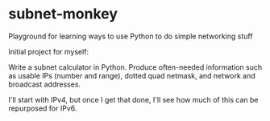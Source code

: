 # subnet-monkey
Playground for learning ways to use Python to do simple networking stuff

Initial project for myself:

Write a subnet calculator in Python. Produce often-needed information such as usable IPs (number and range), dotted quad netmask, and network and broadcast addresses.

I'll start with IPv4, but once I get that done, I'll see how much of this can be repurposed for IPv6.
